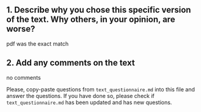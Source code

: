 
## 1. Describe why you chose this specific version of the text. Why others, in your opinion, are worse?

pdf was the exact match

## 2. Add any comments on the text

no comments


Please, copy-paste questions from `text_questionnaire.md` into this file and answer the questions.
If you have done so, please check if `text_questionnaire.md` has been updated and has new questions.

